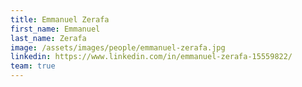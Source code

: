```yaml
---
title: Emmanuel Zerafa
first_name: Emmanuel
last_name: Zerafa
image: /assets/images/people/emmanuel-zerafa.jpg
linkedin: https://www.linkedin.com/in/emmanuel-zerafa-15559822/
team: true
---
```

